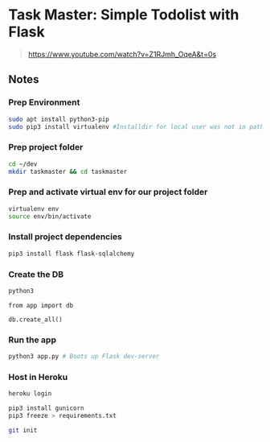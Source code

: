 # Task Master: Simple Todolist with Flask
> https://www.youtube.com/watch?v=Z1RJmh_OqeA&t=0s

## Notes
### Prep Environment
```bash
sudo apt install python3-pip
sudo pip3 install virtualenv #Installdir for local user was not in path by default (lazy to add :D)
```

### Prep project folder
```bash
cd ~/dev
mkdir taskmaster && cd taskmaster
```

### Prep and activate virtual env for our project folder
```bash
virtualenv env
source env/bin/activate
```

### Install project dependencies
```bash
pip3 install flask flask-sqlalchemy
```

### Create the DB
```bash
python3
```
```python3
from app import db

db.create_all()
```

### Run the app
```bash
python3 app.py # Boots up Flask dev-server
```

### Host in Heroku
```bash
heroku login

pip3 install gunicorn
pip3 freeze > requirements.txt

git init
```

